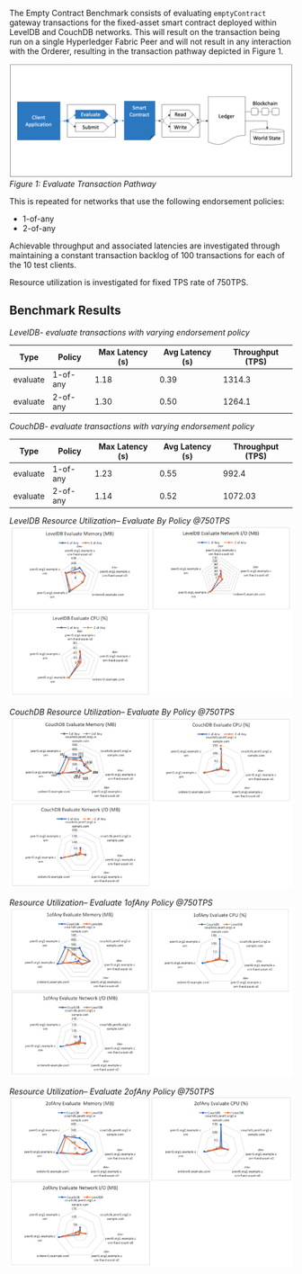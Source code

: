 The Empty Contract Benchmark consists of evaluating `emptyContract` gateway transactions for the fixed-asset smart contract deployed within LevelDB and CouchDB networks. This will result on the transaction being run on a single Hyperledger Fabric Peer and will not result in any interaction with the Orderer, resulting in the transaction pathway depicted in Figure 1.

![evaluate empty contract pathway](../../../../../diagrams/TransactionRoute_EvaluateEmpty.png)*Figure 1: Evaluate Transaction Pathway*

This is repeated for networks that use the following endorsement policies:
 
 - 1-of-any
 - 2-of-any

Achievable throughput and associated latencies are investigated through maintaining a constant transaction backlog of 100 transactions for each of the 10 test clients.

Resource utilization is investigated for fixed TPS rate of 750TPS.

## Benchmark Results
*LevelDB- evaluate transactions with varying endorsement policy*

| Type | Policy | Max Latency (s) | Avg Latency (s) | Throughput (TPS) |
| ---- | ------ | --------------- | --------------- | ---------------- |
| evaluate | 1-of-any | 1.18 | 0.39 | 1314.3 |
| evaluate | 2-of-any | 1.30 | 0.50 | 1264.1 |

*CouchDB- evaluate transactions with varying endorsement policy*

| Type | Policy | Max Latency (s) | Avg Latency (s) | Throughput (TPS) |
| ---- | ------ | --------------- | --------------- | ---------------- |
| evaluate | 1-of-any | 1.23 | 0.55	| 992.4 |
| evaluate | 2-of-any | 1.14 | 0.52 | 1072.03 |

*LevelDB Resource Utilization– Evaluate By Policy @750TPS*
![evaluate empty contract fabric with LevelDB resource utilization](../../../../../charts/2.0.0/nodeJS/nodeSDK/policies/LevelDB_evaluateByPolicy.png)

*CouchDB Resource Utilization– Evaluate By Policy @750TPS*
![evaluate empty contract fabric with CouchDB resource utilization](../../../../../charts/2.0.0/nodeJS/nodeSDK/policies/CouchDB_evaluateByPolicy.png)

*Resource Utilization– Evaluate 1ofAny Policy @750TPS*
![evaluate empty contract fabric with 1ofAny policy resource utilization](../../../../../charts/2.0.0/nodeJS/nodeSDK/policies/Evaluate_1ofAny.png)

*Resource Utilization– Evaluate 2ofAny Policy @750TPS*
![evaluate empty contract fabric with 2ofAny policy resource utilization](../../../../../charts/2.0.0/nodeJS/nodeSDK/policies/Evaluate_2ofAny.png)
